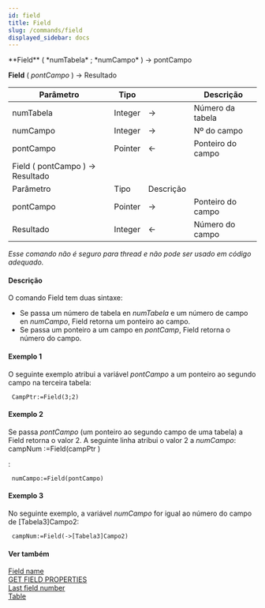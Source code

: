 ```yaml
---
id: field
title: Field
slug: /commands/field
displayed_sidebar: docs
---
```


<!--REF #_command_.Field.Syntax-->**Field** ( *numTabela* ; *numCampo* ) -> pontCampo <br/>
**Field** ( *pontCampo* ) -> Resultado<!-- END REF-->
<!--REF #_command_.Field.Params-->
| Parâmetro | Tipo |  | Descrição |
| --- | --- | --- | --- |
| numTabela | Integer | &#8594;  | Número da tabela |
| numCampo | Integer | &#8594;  | Nº do campo |
| pontCampo | Pointer | &#8592; | Ponteiro do campo |
| Field ( pontCampo ) -> Resultado |
| Parâmetro | Tipo | Descrição |
| pontCampo | Pointer | &#8594;  | Ponteiro do campo |
| Resultado | Integer | &#8592; | Número do campo |

<!-- END REF-->

*Esse comando não é seguro para thread e não pode ser usado em código adequado.*


#### Descrição 

<!--REF #_command_.Field.Summary-->O comando Field tem duas sintaxe: 

* Se passa um número de tabela en *numTabela* e um número de campo en *numCampo*, Field retorna um ponteiro ao campo.<!-- END REF-->
* Se passa um ponteiro a um campo en *pontCamp*, Field retorna o número do campo.

#### Exemplo 1 

O seguinte exemplo atribui a variável *pontCampo* a um ponteiro ao segundo campo na terceira tabela:   
  
```4d
 CampPtr:=Field(3;2)
```

#### Exemplo 2 

  
Se passa *pontCampo* (um ponteiro ao segundo campo de uma tabela) a Field retorna o valor 2\. A seguinte linha atribui o valor 2 a *numCampo*: campNum :=Field(campPtr )  
  
  
: 

```4d
 numCampo:=Field(pontCampo)
```

#### Exemplo 3 

No seguinte exemplo, a variável *numCampo* for igual ao número do campo de \[Tabela3\]Campo2: 

```4d
 campNum:=Field(->[Tabela3]Campo2)
```

#### Ver também 

[Field name](field-name.md)  
[GET FIELD PROPERTIES](get-field-properties.md)  
[Last field number](last-field-number.md)  
[Table](table.md)  